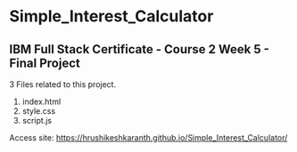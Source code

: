 # Simple_Interest_Calculator
## IBM Full Stack Certificate - Course 2 Week 5 - Final Project

3 Files related to this project.
1. index.html
2. style.css
3. script.js

Access site:
https://hrushikeshkaranth.github.io/Simple_Interest_Calculator/
